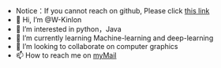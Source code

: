 - Notice：If you cannot reach on github, Please click [this link](https://gitee.com/W-Kinlon)
- 👋 Hi, I’m @W-Kinlon
- 👀 I’m interested in python，Java
- 🌱 I’m currently learning Machine-learning and deep-learning
- 💞️ I’m looking to collaborate on computer graphics
- 📫 How to reach me on [myMail](mailto:kinlon0313@qq.com)

<!---
W-Kinlon/W-Kinlon is a ✨ special ✨ repository because its `README.md` (this file) appears on your GitHub profile.
You can click the Preview link to take a look at your changes.
--->
